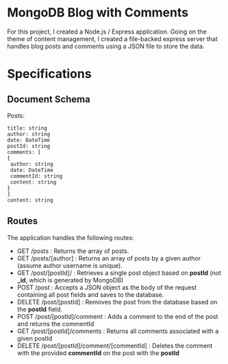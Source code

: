 # MongoDB Blog with Comments

For this project, I created a Node.js / Express application. Going on the theme of content management, I created a file-backed express server that handles blog posts and comments using a JSON file to store the data.


# Specifications

## Document Schema

Posts:

```text
title: string
author: string
date: DateTime
postId: string
comments: [
{
 author: string
 date: DateTime
 commentId: string
 content: string
}
]
content: string
```

## Routes

The application handles the following routes:

- GET /posts : Returns the array of posts.
- GET /posts/\[author\] : Returns an array of posts by a given author (assume author username is unique).
- GET /post/\[postId\]/ : Retrieves a single post object based on **postId** (not
  **\_id**, which is generated by MongoDB)
- POST /post : Accepts a JSON object as the body of the request containing all post
  fields and saves to the database.
- DELETE /post/\[postId\] : Removes the post from the database based on the **postId** field.
- POST /post/\[postId\]/comment : Adds a comment to the end of the post and returns the commentId
- GET /post/\[postId\]/comments : Returns all comments associated with a given postId
- DELETE /post/\[postId\]/comment/\[commentId\] : Deletes the comment with the provided **commentId** on the post with the **postId**
